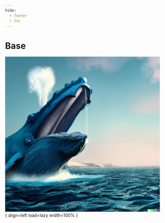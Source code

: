 ```yaml
---
hide:
  - footer
  - toc
---
```


# Base

![Whale-base](../assets/images/whale/base.png){ align=left load=lazy width=100% }
